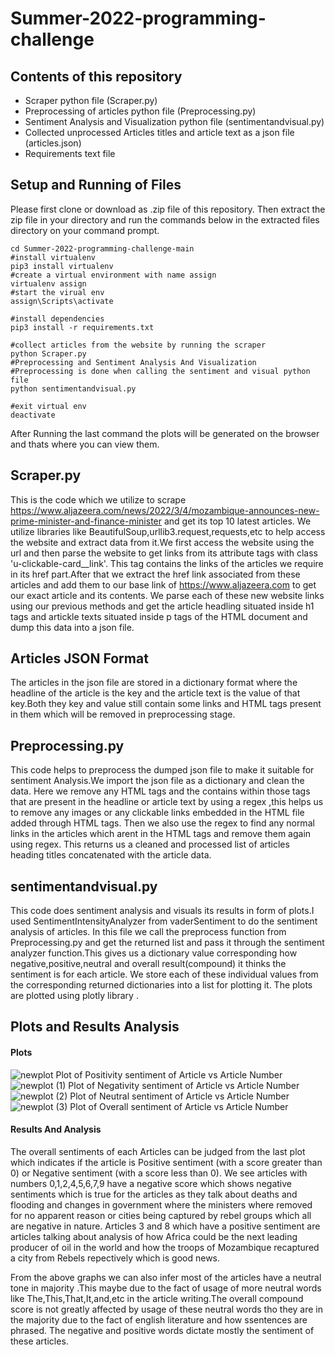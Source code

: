 # Summer-2022-programming-challenge
## Contents of this repository
* Scraper python file (Scraper.py)
* Preprocessing of articles python file (Preprocessing.py)
* Sentiment Analysis and Visualization python file (sentimentandvisual.py)
* Collected unprocessed Articles titles and article text as a json file  (articles.json)
* Requirements text file
## Setup and Running of Files
Please first clone or download as .zip file of this repository.
Then extract the zip file in your directory and run the commands below in the extracted files directory on your command prompt.

```shell
cd Summer-2022-programming-challenge-main
#install virtualenv
pip3 install virtualenv
#create a virtual environment with name assign
virtualenv assign
#start the virual env
assign\Scripts\activate

#install dependencies
pip3 install -r requirements.txt

#collect articles from the website by running the scraper
python Scraper.py
#Preprocessing and Sentiment Analysis And Visualization
#Preprocessing is done when calling the sentiment and visual python file
python sentimentandvisual.py

#exit virtual env
deactivate
```
After Running the last command the plots will be generated on the browser and thats where you can view them.
## Scraper.py
This is the code which we utilize to scrape https://www.aljazeera.com/news/2022/3/4/mozambique-announces-new-prime-minister-and-finance-minister and get its top 10 latest articles. We utilize libraries like BeautifulSoup,urllib3.request,requests,etc to help access the website and extract data from it.We first access the website using the url and then parse the website to get links from its attribute tags with class 'u-clickable-card__link'. This tag contains the links of the articles we require in its href part.After that we extract the href link associated from these articles and add them to our base link of https://www.aljazeera.com to get our exact article and its contents. We parse each of these new website links using our previous methods and get the article headling situated inside h1 tags and artickle texts situated inside p tags of the HTML document and dump this data into a json file.

## Articles JSON Format
 The articles in the json file are stored in a dictionary format where the headline of the article is the key and the article text is the value of that key.Both they key and value still contain some links and HTML tags present in them which will be removed in preprocessing stage.

## Preprocessing.py
This code helps to preprocess the dumped json file to make it suitable for sentiment Analysis.We import the json file as a dictionary and clean the data. Here we remove any HTML tags and the contains within those tags that are present in the headline or article text by using a regex ,this helps us to remove any images or any clickable links embedded in the HTML file added through HTML tags. Then we also use the regex to find any normal links in the articles which arent in the HTML tags and remove them again using regex. This returns us a cleaned and processed list of articles heading titles concatenated with the article data.

## sentimentandvisual.py
This code does sentiment analysis and visuals its results in form of plots.I used SentimentIntensityAnalyzer from vaderSentiment to do the sentiment analysis of articles. In this file we call the preprocess function from Preprocessing.py and get the returned list and pass it through the sentiment analyzer function.This gives us a dictionary value corresponding how negative,positive,neutral and overall result(compound) it thinks the sentiment is for each article. We store each of these individual values from the corresponding returned dictionaries into a list for plotting it. The plots are plotted using plotly library .

## Plots and Results Analysis
#### Plots
![newplot](https://user-images.githubusercontent.com/59862095/172074937-a11756b0-06bf-4496-b417-8d2729307ea8.png)
Plot of Positivity sentiment of Article vs Article Number
![newplot (1)](https://user-images.githubusercontent.com/59862095/172074941-65a7b2fa-90aa-4daf-ab3c-ebb87976a7bc.png)
Plot of Negativity sentiment of Article vs Article Number
![newplot (2)](https://user-images.githubusercontent.com/59862095/172074949-9f7b804b-15ee-4a7c-997f-440f0983289b.png)
Plot of Neutral sentiment of Article vs Article Number
![newplot (3)](https://user-images.githubusercontent.com/59862095/172074952-6c25ac6c-aba2-49d7-972c-22b752a509ce.png)
Plot of Overall sentiment of Article vs Article Number

#### Results And Analysis
The overall sentiments of each Articles can be judged from the last plot which indicates if the article is Positive sentiment (with a score greater than 0) or Negative sentiment (with a score less than 0). We see articles with numbers 0,1,2,4,5,6,7,9 have a negative score which shows negative sentiments which is true for the articles as they talk about deaths and flooding and changes in government where the ministers where removed for no apparent reason or cities being captured by rebel groups which all are negative in nature. Articles 3 and 8 which have a positive sentiment are articles talking about analysis of how Africa could be the next leading producer of oil in the world and how  the troops of Mozambique recaptured a city from Rebels repectively which is good news.

From the above graphs we can also infer most of the articles have a neutral tone in majority .This maybe due to the fact of usage of more neutral words like The,This,That,It,and,etc in the article writing.The overall compound score is not greatly affected by usage of these neutral words tho they are in the majority due to the fact of english literature and how ssentences are phrased. The negative and positive words dictate mostly the sentiment of these articles.


